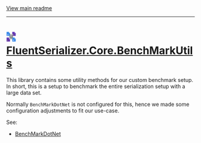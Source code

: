 [//]: # (Header)

<a href="https://github.com/Marvin-Brouwer/FluentSerializer#readme">
	View main readme
</a><hr/>
<h1>
	<img alt="icon" width="26" height="26"
		src="https://github.com/Marvin-Brouwer/FluentSerializer/raw/main/doc/logo/Logo.default.optimized.svg" />
	<a href="https://github.com/Marvin-Brouwer/FluentSerializer/blob/main/src/FluentSerializer.Core.BenchMarkUtils#readme">
		FluentSerializer.Core.BenchMarkUtils
	</a>
</h1>

[//]: # (Body)

This library contains some utility methods for our custom benchmark setup.  
In short, this is a setup to benchmark the entire serialization setup with a large data set.  

Normally `BenchMarkDotNet` is not configured for this, hence we made some configuration adjustments to fit our use-case.

See:

- [BenchMarkDotNet](https://github.com/dotnet/BenchmarkDotNet#readme)
